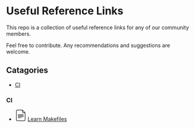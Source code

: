 # Useful Reference Links

This repo is a collection of useful reference links for any of our community members.

Feel free to contribute. Any recommendations and suggestions are welcome.

## Catagories

- [CI](#ci)

### CI

- [![Learn Makefiles][docs icon]](https://makefiletutorial.com/#top) [Learn Makefiles](https://makefiletutorial.com/#top)

[docs icon]: ./assets/docs.svg
